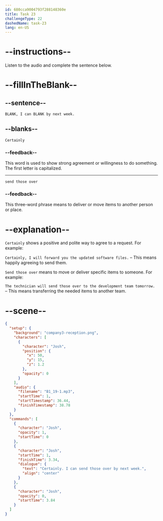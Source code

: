 ```yaml
---
id: 680cca9004793f288148360e
title: Task 23
challengeType: 22
dashedName: task-23
lang: en-US
---
```


<!-- (Audio) Josh: Certainly, I can send those over by next week. -->

# --instructions--

Listen to the audio and complete the sentence below.

# --fillInTheBlank--

## --sentence--

`BLANK, I can BLANK by next week.`

## --blanks--

`Certainly`

### --feedback--

This word is used to show strong agreement or willingness to do something. The first letter is capitalized.

---

`send those over`

### --feedback--

This three-word phrase means to deliver or move items to another person or place.

# --explanation--

`Certainly` shows a positive and polite way to agree to a request. For example:

`Certainly, I will forward you the updated software files.` – This means happily agreeing to send them.

`Send those over` means to move or deliver specific items to someone. For example:

`The technician will send those over to the development team tomorrow.` – This means transferring the needed items to another team.

# --scene--

```json
{
  "setup": {
    "background": "company3-reception.png",
    "characters": [
      {
        "character": "Josh",
        "position": {
          "x": 50,
          "y": 15,
          "z": 1.2
        },
        "opacity": 0
      }
    ],
    "audio": {
      "filename": "B1_19-1.mp3",
      "startTime": 1,
      "startTimestamp": 36.44,
      "finishTimestamp": 38.78
    }
  },
  "commands": [
    {
      "character": "Josh",
      "opacity": 1,
      "startTime": 0
    },
    {
      "character": "Josh",
      "startTime": 1,
      "finishTime": 3.34,
      "dialogue": {
        "text": "Certainly. I can send those over by next week.",
        "align": "center"
      }
    },
    {
      "character": "Josh",
      "opacity": 0,
      "startTime": 3.84
    }
  ]
}
```

